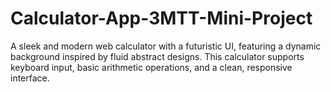 # Calculator-App-3MTT-Mini-Project
A sleek and modern web calculator with a futuristic UI, featuring a dynamic background inspired by fluid abstract designs. This calculator supports keyboard input, basic arithmetic operations, and a clean, responsive interface.
